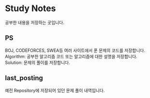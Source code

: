 # Study Notes

공부한 내용을 저장하는 곳입니다.  

## PS
BOJ, CODEFORCES, SWEA등 여러 사이트에서 푼 문제의 코드를 저장합니다.  
Algorithm: 공부한 알고리즘 코드 또는 알고리즘에 대한 설명을 저장합니다.  
Solution: 문제의 풀이를 저장합니다.  

## last_posting
예전 Repository에 저장되어 있던 문제 풀이 내역입니다.  
